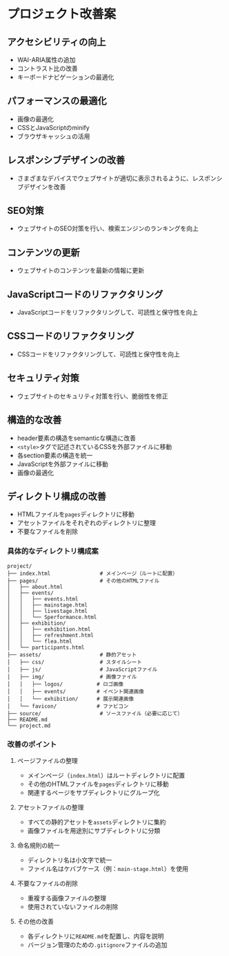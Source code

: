 # プロジェクト改善案

## アクセシビリティの向上
* WAI-ARIA属性の追加
* コントラスト比の改善
* キーボードナビゲーションの最適化

## パフォーマンスの最適化
* 画像の最適化
* CSSとJavaScriptのminify
* ブラウザキャッシュの活用

## レスポンシブデザインの改善
* さまざまなデバイスでウェブサイトが適切に表示されるように、レスポンシブデザインを改善

## SEO対策
* ウェブサイトのSEO対策を行い、検索エンジンのランキングを向上

## コンテンツの更新
* ウェブサイトのコンテンツを最新の情報に更新

## JavaScriptコードのリファクタリング
* JavaScriptコードをリファクタリングして、可読性と保守性を向上

## CSSコードのリファクタリング
* CSSコードをリファクタリングして、可読性と保守性を向上

## セキュリティ対策
* ウェブサイトのセキュリティ対策を行い、脆弱性を修正

## 構造的な改善
* header要素の構造をsemanticな構造に改善
* `<style>`タグで記述されているCSSを外部ファイルに移動
* 各section要素の構造を統一
* JavaScriptを外部ファイルに移動
* 画像の最適化

## ディレクトリ構成の改善
* HTMLファイルを`pages`ディレクトリに移動
* アセットファイルをそれぞれのディレクトリに整理
* 不要なファイルを削除

### 具体的なディレクトリ構成案
```
project/
├── index.html                # メインページ（ルートに配置）
├── pages/                    # その他のHTMLファイル
│   ├── about.html
│   ├── events/
│   │   ├── events.html
│   │   ├── mainstage.html
│   │   ├── livestage.html
│   │   └── Sperformance.html
│   ├── exhibition/
│   │   ├── exhibition.html
│   │   ├── refreshment.html
│   │   └── flea.html
│   └── participants.html
├── assets/                   # 静的アセット
│   ├── css/                  # スタイルシート
│   ├── js/                   # JavaScriptファイル
│   ├── img/                  # 画像ファイル
│   │   ├── logos/           # ロゴ画像
│   │   ├── events/          # イベント関連画像
│   │   └── exhibition/      # 展示関連画像
│   └── favicon/             # ファビコン
├── source/                   # ソースファイル（必要に応じて）
├── README.md
└── project.md
```

### 改善のポイント
1. ページファイルの整理
   - メインページ（`index.html`）はルートディレクトリに配置
   - その他のHTMLファイルを`pages`ディレクトリに移動
   - 関連するページをサブディレクトリにグループ化

2. アセットファイルの整理
   - すべての静的アセットを`assets`ディレクトリに集約
   - 画像ファイルを用途別にサブディレクトリに分類

3. 命名規則の統一
   - ディレクトリ名は小文字で統一
   - ファイル名はケバブケース（例：`main-stage.html`）を使用

4. 不要なファイルの削除
   - 重複する画像ファイルの整理
   - 使用されていないファイルの削除

5. その他の改善
   - 各ディレクトリに`README.md`を配置し、内容を説明
   - バージョン管理のための`.gitignore`ファイルの追加
